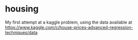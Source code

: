 # housing
My first attempt at a kaggle problem, using the data available at https://www.kaggle.com/c/house-prices-advanced-regression-techniques/data
